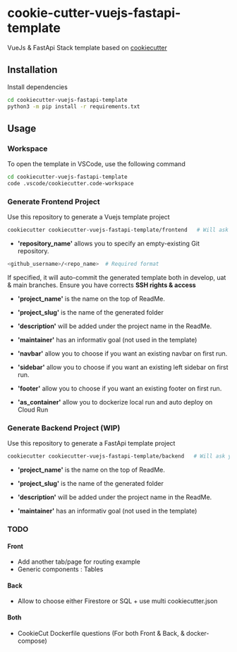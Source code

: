 # cookie-cutter-vuejs-fastapi-template

VueJs & FastApi Stack template based on [cookiecutter](https://www.cookiecutter.io/)

## Installation

Install dependencies

```bash
cd cookiecutter-vuejs-fastapi-template
python3 -m pip install -r requirements.txt
```

## Usage

### Workspace

To open the template in VSCode, use the following command

```bash
cd cookiecutter-vuejs-fastapi-template
code .vscode/cookiecutter.code-workspace
```

### Generate Frontend Project

Use this repository to generate a Vuejs template project

```bash
cookiecutter cookiecutter-vuejs-fastapi-template/frontend   # Will ask your needs from cookiecutter.json
```

- **'repository_name'** allows you to specify an empty-existing Git repository.

```bash
<github_username>/<repo_name>  # Required format
```

If specified, it will auto-commit the generated template both in develop, uat & main branches.
Ensure you have corrects  **SSH rights & access**

- **'project_name'** is the name on the top of ReadMe.

- **'project_slug'** is the name of the generated folder

- **'description'** will be added under the project name in the ReadMe.

- **'maintainer'** has an informativ goal (not used in the template)

- **'navbar'** allow you to choose if you want an existing navbar on first run.

- **'sidebar'** allow you to choose if you want an existing left sidebar on first run.

- **'footer'** allow you to choose if you want an existing footer on first run.

- **'as_container'** allow you to dockerize local run and auto deploy on Cloud Run

### Generate Backend Project (WIP)

Use this repository to generate a FastApi template project

```bash
cookiecutter cookiecutter-vuejs-fastapi-template/backend   # Will ask your needs from cookiecutter.json
```

- **'project_name'** is the name on the top of ReadMe.

- **'project_slug'** is the name of the generated folder

- **'description'** will be added under the project name in the ReadMe.

- **'maintainer'** has an informativ goal (not used in the template)

### TODO

#### Front

- Add another tab/page for routing example
- Generic components : Tables

#### Back

- Allow to choose either Firestore or SQL + use multi cookiecutter.json

#### Both

- CookieCut Dockerfile questions (For both Front & Back, & docker-compose)
